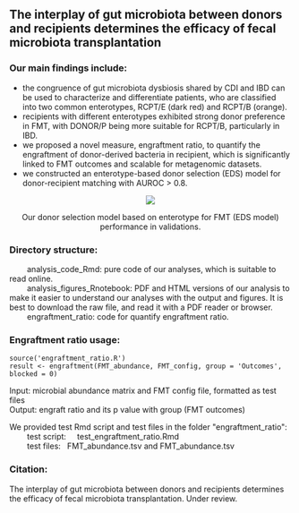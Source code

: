 ## The interplay of gut microbiota between donors and recipients determines the efficacy of fecal microbiota transplantation
### Our main findings include: 
* the congruence of gut microbiota dysbiosis shared by CDI and IBD can be used to characterize and differentiate patients, who are classified into two common enterotypes, RCPT/E (dark red) and RCPT/B (orange).
* recipients with different enterotypes exhibited strong donor preference in FMT, with DONOR/P being more suitable for RCPT/B, particularly in IBD.
* we proposed a novel measure, engraftment ratio, to quantify the engraftment of donor-derived bacteria in recipient, which is significantly linked to FMT outcomes and scalable for metagenomic datasets.
* we constructed an enterotype-based donor selection (EDS) model for donor-recipient matching with AUROC > 0.8.

<p align="center">
  <img src=https://user-images.githubusercontent.com/34981680/157368075-a2baf268-f4f2-49de-9090-cac877f9b425.png>
</p>
<p align="center">
  Our donor selection model based on enterotype for FMT (EDS model) performance in validations.  
</p>

### Directory structure:  
&nbsp; &nbsp; &nbsp; &nbsp; analysis_code_Rmd: pure code of our analyses, which is suitable to read online.  
&nbsp; &nbsp; &nbsp; &nbsp; analysis_figures_Rnotebook: PDF and HTML versions of our analysis to make it easier to understand our analyses with the output and figures. It is best to download the raw file, and read it with a PDF reader or browser.    
&nbsp; &nbsp; &nbsp; &nbsp; engraftment_ratio: code for quantify engraftment ratio.  
    
### Engraftment ratio usage:
    source('engraftment_ratio.R')
    result <- engraftment(FMT_abundance, FMT_config, group = 'Outcomes', blocked = 0)
Input: microbial abundance matrix and FMT config file, formatted as test files  
Output: engraft ratio and its p value with group (FMT outcomes)  
  
We provided test Rmd script and test files in the folder "engraftment_ratio":  
&nbsp; &nbsp; &nbsp; &nbsp; test script: &nbsp; &nbsp; test_engraftment_ratio.Rmd  
&nbsp; &nbsp; &nbsp; &nbsp; test files: &nbsp; FMT_abundance.tsv and FMT_abundance.tsv  

### Citation:
The interplay of gut microbiota between donors and recipients determines the efficacy of fecal microbiota transplantation. Under review.
